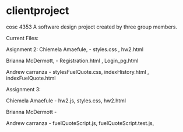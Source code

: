 # clientproject
cosc 4353
A software design project created by three group members.

Current Files:

Asignment 2:
Chiemela Amaefule, - styles.css , hw2.html

Brianna McDermott, - Registration.html , Login_pg.html

Andrew carranza  - stylesFuelQuote.css, indexHistory.html , indexFuelQuote.html


Assignment 3:

Chiemela Amaefule - hw2.js, styles.css, hw2.html

Brianna McDermott - 

Andrew carranza - fuelQuoteScript.js, fuelQuoteScript.test.js, 
